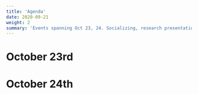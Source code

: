 ```yaml
---
title: 'Agenda'
date: 2020-09-21
weight: 2
summary: 'Events spanning Oct 23, 24. Socializing, research presentations, keynote, panels..'
---
```


# October 23rd



# October 24th

